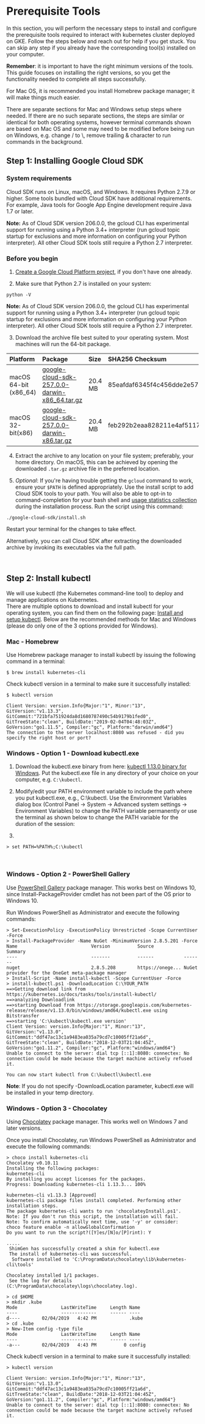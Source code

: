 # Prerequisite Tools

In this section, you will perform the necessary steps to install and configure the prerequisite tools required to interact with kubernetes cluster deployed on GKE. Follow the steps below and reach out for help if you get stuck. You can skip any step if you already have the corresponding tool(s) installed on your computer.

**Remember**: it is important to have the right minimum versions of the tools. This guide focuses on installing the right versions, so you get the functionality needed to complete all steps successfully.


For Mac OS, it is recommended you install Homebrew package manager; it will make things much easier.

There are separate sections for Mac and Windows setup steps where needed. If there are no such separate sections, the steps are similar or identical for both operating systems, however terminal commands shown are based on Mac OS and some may need to be modified before being run on Windows, e.g. change / to \\, remove trailing & character to run commands in the background.



## Step 1: Installing Google Cloud SDK

### System requirements
Cloud SDK runs on Linux, macOS, and Windows. It requires Python 2.7.9 or higher. Some tools bundled with Cloud SDK have additional requirements. For example, Java tools for Google App Engine development require Java 1.7 or later.

**Note:** As of Cloud SDK version 206.0.0, the gcloud CLI has experimental support for running using a Python 3.4+ interpreter (run gcloud topic startup for exclusions and more information on configuring your Python interpreter). All other Cloud SDK tools still require a Python 2.7 interpreter.

### Before you begin

1. [Create a Google Cloud Platform project](https://console.cloud.google.com/cloud-resource-manager?_ga=2.252179978.-2092554010.1559035462), if you don't have one already.

2. Make sure that Python 2.7 is installed on your system:

```
python -V
```

**Note:** As of Cloud SDK version 206.0.0, the gcloud CLI has experimental support for running using a Python 3.4+ interpreter (run gcloud topic startup for exclusions and more information on configuring your Python interpreter). All other Cloud SDK tools still require a Python 2.7 interpreter.

3. Download the archive file best suited to your operating system. Most machines will run the 64-bit package.

| Platform	| Package	| Size | 	SHA256 Checksum |
| :--- | :--- | :--- | :--- |
| macOS 64-bit (x86_64) | [google-cloud-sdk-257.0.0-darwin-x86_64.tar.gz](https://dl.google.com/dl/cloudsdk/channels/rapid/downloads/google-cloud-sdk-257.0.0-darwin-x86_64.tar.gz) | 20.4 MB |	85eafdaf6345f4c456dde2e5761328411f0ecfbb2758b558a1df8d7e038b9ca6 |
| macOS 32-bit(x86) | [google-cloud-sdk-257.0.0-darwin-x86.tar.gz](https://dl.google.com/dl/cloudsdk/channels/rapid/downloads/google-cloud-sdk-257.0.0-darwin-x86.tar.gz) | 20.4 MB |feb292b2eaa828211e4af5117cccf58374febd62ee2a4ddcaca70b118455fad0 |

4. Extract the archive to any location on your file system; preferably, your home directory. On macOS, this can be achieved by opening the downloaded `.tar.gz` archive file in the preferred location.

5. _Optional_: If you're having trouble getting the `gcloud` command to work, ensure your `$PATH` is defined appropriately. Use the install script to add Cloud SDK tools to your path. You will also be able to opt-in to command-completion for your bash shell and [usage statistics collection](https://cloud.google.com/sdk/usage-statistics) during the installation process. Run the script using this command:

```
./google-cloud-sdk/install.sh
```

Restart your terminal for the changes to take effect.

Alternatively, you can call Cloud SDK after extracting the downloaded archive by invoking its executables via the full path.


 
## Step 2: Install kubectl

We will use kubectl (the Kubernetes command-line tool) to deploy and manage applications on Kubernetes.  
There are multiple options to download and install kubectl for your operating system, you can find them on the following page: [Install and setup kubectl](https://kubernetes.io/docs/tasks/tools/install-kubectl/). Below are the recommended methods for Mac and Windows (please do only one of the 3 options provided for Windows).

### Mac - Homebrew
Use Homebrew package manager to install kubectl by issuing the following command in a terminal:

```
$ brew install kubernetes-cli
```
Check kubectl version in a terminal to make sure it successfully installed:

```
$ kubectl version

Client Version: version.Info{Major:"1", Minor:"13", GitVersion:"v1.13.3", GitCommit:"721bfa751924da8d1680787490c54b9179b1fed0", GitTreeState:"clean", BuildDate:"2019-02-04T04:48:03Z", GoVersion:"go1.11.5", Compiler:"gc", Platform:"darwin/amd64"}
The connection to the server localhost:8080 was refused - did you specify the right host or port?
```

### Windows - Option 1 - Download kubectl.exe
1. Download the kubectl.exe binary from here: [kubectl 1.13.0 binary for Windows](https://storage.googleapis.com/kubernetes-release/release/v1.13.0/bin/windows/amd64/kubectl.exe). Put the kubectl.exe file in any directory of your choice on your computer, e.g. ```C:\kubectl```.

2. Modify/edit your PATH environment variable to include the path where you put kubectl.exe, e.g., C:\kubectl. Use the Environment Variables dialog box (Control Panel → System → Advanced system settings → Environment Variables) to change the PATH variable permanently or use the terminal as shown below to change the PATH variable for the duration of the session:
3. 
```
> set PATH=%PATH%;C:\kubectl
```
 
### Windows - Option 2 - PowerShell Gallery
Use [PowerShell Gallery](https://www.powershellgallery.com/) package manager. This works best on Windows 10, since Install-PackageProvider cmdlet has not been part of the OS prior to Windows 10.

Run Windows PowerShell as Administrator and execute the following commands:

```
> Set-ExecutionPolicy -ExecutionPolicy Unrestricted -Scope CurrentUser -Force
> Install-PackageProvider -Name NuGet -MinimumVersion 2.8.5.201 -Force
Name                           Version          Source           Summary
----                           -------          ------           -------
nuget                          2.8.5.208        https://onege... NuGet provider for the OneGet meta-package manager
> Install-Script -Name install-kubectl -Scope CurrentUser -Force
> install-kubectl.ps1 -DownloadLocation C:\YOUR_PATH
==>Getting download link from  https://kubernetes.io/docs/tasks/tools/install-kubectl/
==>analyzing Downloadlink
==>starting Download from https://storage.googleapis.com/kubernetes-release/release/v1.13.0/bin/windows/amd64/kubectl.exe using Bitstransfer
==>starting 'C:\kubectl\kubectl.exe version'
Client Version: version.Info{Major:"1", Minor:"13", GitVersion:"v1.13.0", GitCommit:"ddf47ac13c1a9483ea035a79cd7c10005ff21a6d", GitTreeState:"clean", BuildDate:"2018-12-03T21:04:45Z", GoVersion:"go1.11.2", Compiler:"gc", Platform:"windows/amd64"}
Unable to connect to the server: dial tcp [::1]:8080: connectex: No connection could be made because the target machine actively refused it.

You can now start kubectl from C:\kubectl\kubectl.exe
```
**Note**:  If you do not specify -DownloadLocation parameter, kubectl.exe will be installed in your temp directory.


### Windows - Option 3 - Chocolatey
Using [Chocolatey](https://chocolatey.org/) package manager. This works well on Windows 7 and later versions.

Once you install Chocolatey, run Windows PowerShell as Administrator and execute the following commands:

```
> choco install kubernetes-cli
Chocolatey v0.10.11
Installing the following packages:
kubernetes-cli
By installing you accept licenses for the packages.
Progress: Downloading kubernetes-cli 1.13.3... 100%

kubernetes-cli v1.13.3 [Approved]
kubernetes-cli package files install completed. Performing other installation steps.
The package kubernetes-cli wants to run 'chocolateyInstall.ps1'.
Note: If you don't run this script, the installation will fail.
Note: To confirm automatically next time, use '-y' or consider:
choco feature enable -n allowGlobalConfirmation
Do you want to run the script?([Y]es/[N]o/[P]rint): Y

.....
 ShimGen has successfully created a shim for kubectl.exe
 The install of kubernetes-cli was successful.
  Software installed to 'C:\ProgramData\chocolatey\lib\kubernetes-cli\tools'

Chocolatey installed 1/1 packages.
 See the log for details (C:\ProgramData\chocolatey\logs\chocolatey.log).

> cd $HOME
> mkdir .kube
Mode                LastWriteTime     Length Name
----                -------------     ------ ----
d----        02/04/2019   4:42 PM            .kube
> cd .kube
> New-Item config -type file
Mode                LastWriteTime     Length Name
----                -------------     ------ ----
-a---        02/04/2019   4:43 PM          0 config
```

Check kubectl version in a terminal to make sure it successfully installed:

```
> kubectl version

Client Version: version.Info{Major:"1", Minor:"13", GitVersion:"v1.13.0", GitCommit:"ddf47ac13c1a9483ea035a79cd7c10005ff21a6d", GitTreeState:"clean", BuildDate:"2018-12-03T21:04:45Z", GoVersion:"go1.11.2", Compiler:"gc", Platform:"windows/amd64"}
Unable to connect to the server: dial tcp [::1]:8080: connectex: No connection could be made because the target machine actively refused it.
```

